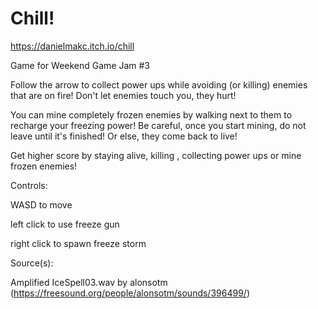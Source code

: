 # Chill!

https://danielmakc.itch.io/chill

Game for Weekend Game Jam #3

Follow the arrow to collect power ups while avoiding (or killing) enemies that are on fire! Don't let enemies touch you, they hurt!

You can mine completely frozen enemies by walking next to them to recharge your freezing power! Be careful, once you start mining, do not leave until it's finished! Or else, they come back to live!

Get higher score by staying alive, killing , collecting power ups or mine frozen enemies! 

Controls:

WASD to move

left click to use freeze gun

right click to spawn freeze storm



Source(s):

Amplified IceSpell03.wav by alonsotm (https://freesound.org/people/alonsotm/sounds/396499/)
